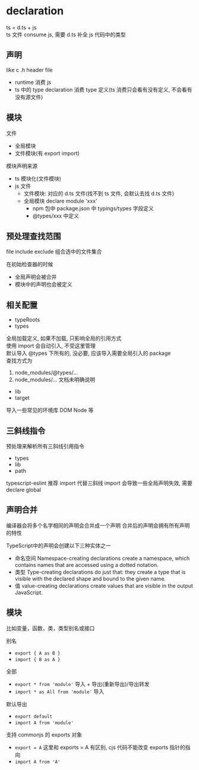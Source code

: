 # declaration

ts = d.ts + js  
ts 文件 consume js, 需要 d.ts 补全 js 代码中的类型

## 声明

like c .h header file

- runtime 消费 js  
- ts 中的 type declaration 消费 type 定义(ts 消费只会看有没有定义, 不会看有没有源文件)

## 模块

文件

- 全局模块
- 文件模块(有 export import)

模块声明来源

- ts 模块化(文件模块)
- js 文件
  - 文件模块: 对应的 d.ts 文件(找不到 ts 文件, 会默认去找 d.ts 文件)
  - 全局模块 declare module 'xxx'
    - npm 包中 package.json 中 typings/types 字段定义
    - @types/xxx 中定义

## 预处理查找范围

file include exclude 组合选中的文件集合

在初始检查器的时候

- 全局声明会被合并
- 模块中的声明也会被定义

## 相关配置

- typeRoots 
- types  

全局加载定义, 如果不加载, 只影响全局的引用方式  
使用 import 会自动引入, 不受这里管理  
默认导入 @types 下所有的, 没必要, 应该导入需要全局引入的 package  
查找方式为

1. node_modules/@types/...
2. node_modules/...   文档未明确说明

- lib
- target

导入一些常见的环境库 DOM Node 等

## 三斜线指令

预处理来解析所有三斜线引用指令

- types
- lib
- path

typescript-eslint 推荐 import 代替三斜线
import 会导致一些全局声明失效, 需要 declare global

## 声明合并

编译器会将多个名字相同的声明会合并成一个声明
合并后的声明会拥有所有声明的特性

TypeScript中的声明会创建以下三种实体之一

- 命名空间 Namespace-creating declarations create a namespace, which contains names that are accessed using a dotted notation.
- 类型 Type-creating declarations do just that: they create a type that is visible with the declared shape and bound to the given name.
- 值 value-creating declarations create values that are visible in the output JavaScript.

## 模块

比如变量，函数，类，类型别名或接口

别名

- `export { A as B }`
- `import { B as A }`

全部

- `export * from 'module'` 导入 + 导出(重新导出)/导出转发
- `import * as All from 'module'` 导入

默认导出

- `export default`
- `import A from 'module'`

支持 commonjs 的 exports 对象

- `export = A`  这里和 exports = A 有区别, cjs 代码不能改变 exports 指针的指向
- `import A from 'A'`


